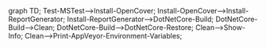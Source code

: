 <div class="mermaid">
graph TD;
Test-MSTest-->Install-OpenCover;
Install-OpenCover-->Install-ReportGenerator;
Install-ReportGenerator-->DotNetCore-Build;
DotNetCore-Build-->Clean;
DotNetCore-Build-->DotNetCore-Restore;
Clean-->Show-Info;
Clean-->Print-AppVeyor-Environment-Variables;
</div>
